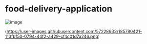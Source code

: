 # food-delivery-application


![image](https://user-images.githubusercontent.com/57228633/185780233-ae37f3b4-075a-428a-ab9b-cbbf384c8e04.png)

(https://user-images.githubusercontent.com/57228633/185780421-113fbf50-0794-44f2-a429-cf4c01d7a246.png)

